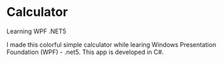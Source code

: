 # Calculator
Learning WPF .NET5

I made this colorful simple calculator while learing Windows Presentation Foundation (WPF) - .net5. 
This app is developed in C#.
